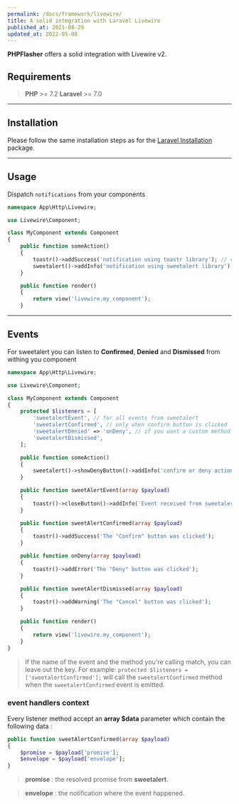 ```yaml
---
permalink: /docs/framework/livewire/
title: A solid integration with Laravel Livewire
published_at: 2021-08-29
updated_at: 2022-05-08
---
```


**<span class="text-indigo-900">PHP<span class="text-indigo-500">Flasher</span></span>** offers a solid integration with Livewire v2.

## <i class="fa-duotone fa-list-radio"></i> Requirements

> <i class="fa-brands fa-php fa-2xl text-blue-900 mr-1 mb-1"></i> **PHP** >= 7.2
> <i class="fa-brands fa-laravel fa-2xl text-red-900 mr-1 ml-4"></i> **Laravel** >= 7.0

---

## <i class="fa-duotone fa-list-radio"></i> Installation

Please follow the same installation steps as for the [Laravel Installation](/docs/framework/laravel) package.

---

## <i class="fa-duotone fa-list-radio"></i> Usage

Dispatch `notifications` from your components

```php
namespace App\Http\Livewire;

use Livewire\Component;

class MyComponent extends Component
{
    public function someAction()
    {
        toastr()->addSuccess('notification using toastr library'); // composer require php-flasher/flasher-toastr-laravel
        sweetalert()->addInfo('notification using sweetalert library'); // composer require php-flasher/flasher-sweetalert-laravel
    }

    public function render()
    {
        return view('livewire.my_component');
    }
```

---

## <i class="fa-duotone fa-list-radio"></i> Events

For sweetalert you can listen to **Confirmed**, **Denied** and **Dismissed** from withing you component

```php
namespace App\Http\Livewire;

use Livewire\Component;

class MyComponent extends Component
{
    protected $listeners = [
        'sweetalertEvent', // for all events from sweetalert
        'sweetalertConfirmed', // only when confirm button is clicked
        'sweetalertDenied' => 'onDeny', // if you want a custom method name
        'sweetalertDismissed',
    ];

    public function someAction()
    {
        sweetalert()->showDenyButton()->addInfo('confirm or deny action');
    }

    public function sweetAlertEvent(array $payload)
    {
        toastr()->closeButton()->addInfo('Event received from sweetalert');
    }

    public function sweetAlertConfirmed(array $payload)
    {
        toastr()->addSuccess('The "Confirm" button was clicked');
    }

    public function onDeny(array $payload)
    {
        toastr()->addError('The "Deny" button was clicked');
    }

    public function sweetAlertDismissed(array $payload)
    {
        toastr()->addWarning('The "Cancel" button was clicked');
    }

    public function render()
    {
        return view('livewire.my_component');
    }
}
```

> If the name of the event and the method you're calling match, you can leave out the key. For example: `protected $listeners = ['sweetalertConfirmed'];` will call the `sweetalertConfirmed` method when the `sweetalertConfirmed` event is emitted.

### <i class="fa-duotone fa-list-radio"></i> event handlers context

Every listener method accept an **array $data** parameter which contain the following data :

```php
public function sweetAlertConfirmed(array $payload)
{
    $promise = $payload['promise'];
    $envelope = $payload['envelope'];
}
```

> **promise** : the resolved promise from **sweetalert**.

> **envelope** : the notification where the event happened.
